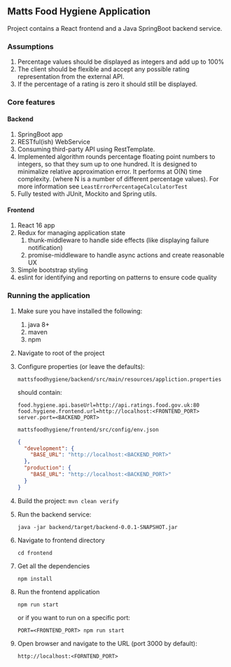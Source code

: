 ## Matts Food Hygiene Application

Project contains a React frontend and a Java SpringBoot backend service. 

### Assumptions
1. Percentage values should be displayed as integers and add up to 100%
2. The client should be flexible and accept any possible rating representation from the external API.
3. If the percentage of a rating is zero it should still be displayed.

### Core features

#### Backend
1. SpringBoot app
2. RESTful(ish) WebService
3. Consuming third-party API using RestTemplate.
4. Implemented algorithm rounds percentage floating point numbers to integers, so that they sum up to one hundred. It is designed to minimalize relative approximation error. It performs at O(N) time complexity. (where N is a number of different percentage values). For more information see `LeastErrorPercentageCalculatorTest`
5. Fully tested with JUnit, Mockito and Spring utils. 


#### Frontend
1. React 16 app
2. Redux for managing application state
    1. thunk-middleware to handle side effects (like displaying failure notification) 
    2. promise-middleware to handle async actions and create reasonable UX
3. Simple bootstrap styling
4. eslint for identifying and reporting on patterns to ensure code quality

### Running the application

1. Make sure you have installed the following:
    1. java 8+
    2. maven
    3. npm
    
2. Navigate to root of the project

3. Configure properties (or leave the defaults):

    `mattsfoodhygiene/backend/src/main/resources/appliction.properties`
    
    should contain:
    ```
    food.hygiene.api.baseUrl=http://api.ratings.food.gov.uk:80
    food.hygiene.frontend.url=http://localhost:<FRONTEND_PORT>
    server.port=<BACKEND_PORT>
    ```

    `mattsfoodhygiene/frontend/src/config/env.json`
    ```json
    {
      "development": {
        "BASE_URL": "http://localhost:<BACKEND_PORT>"
      },
      "production": {
        "BASE_URL": "http://localhost:<BACKEND_PORT>"
      }
    }
    ```
    
4. Build the project:
    `mvn clean verify`
    
5. Run the backend service:
    
    `java -jar backend/target/backend-0.0.1-SNAPSHOT.jar`
    
6. Navigate to frontend directory
   
    `cd frontend`
    
7. Get all the dependencies
    
    `npm install`
    
8. Run the frontend application

    `npm run start`
    
    or if you want to run on a specific port:
    
    `PORT=<FRONTEND_PORT> npm run start`
    
9. Open browser and navigate to the URL (port 3000 by default):

    `http://localhost:<FORNTEND_PORT>`

